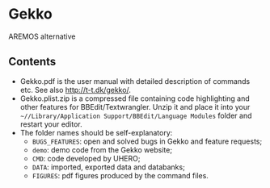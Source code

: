# Gekko
AREMOS alternative

## Contents

* Gekko.pdf is the user manual with detailed description of commands etc. See also http://t-t.dk/gekko/.
* Gekko.plist.zip is a compressed file containing code highlighting and other features for BBEdit/Textwrangler. Unzip it and place it into your `~//Library/Application Support/BBEdit/Language Modules` folder and restart your editor.
* The folder names should be self-explanatory: 
  * `BUGS_FEATURES`: open and solved bugs in Gekko and feature requests; 
  * `demo`: demo code from the Gekko website; 
  * `CMD`: code developed by UHERO; 
  * `DATA`: imported, exported data and databanks; 
  * `FIGURES`: pdf figures produced by the command files.
